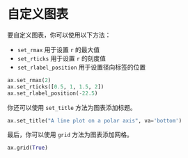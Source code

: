# 自定义图表

要自定义图表，你可以使用以下方法：

- `set_rmax` 用于设置 `r` 的最大值
- `set_rticks` 用于设置 `r` 的刻度值
- `set_rlabel_position` 用于设置径向标签的位置

```python
ax.set_rmax(2)
ax.set_rticks([0.5, 1, 1.5, 2])
ax.set_rlabel_position(-22.5)
```

你还可以使用 `set_title` 方法为图表添加标题。

```python
ax.set_title("A line plot on a polar axis", va='bottom')
```

最后，你可以使用 `grid` 方法为图表添加网格。

```python
ax.grid(True)
```
